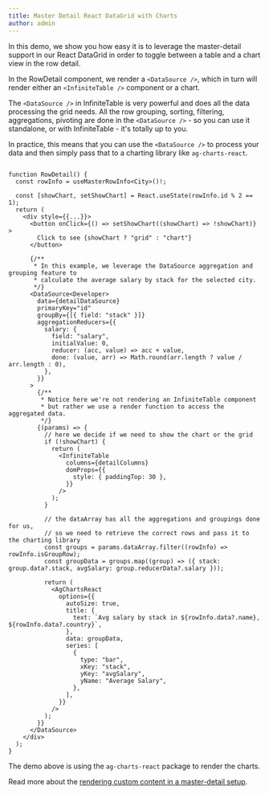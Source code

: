 ```yaml
---
title: Master Detail React DataGrid with Charts
author: admin
---
```

In this demo, we show you how easy it is to leverage the master-detail support in our React DataGrid in order to toggle between a table and a chart view in the row detail.


<CSEmbed id="master-detail-with-charts-gg7h4f" code={false} size="lg" title="It's very easy to change between an InfiniteTable or a chart in the row detail"/>

In the <PropLink name="columns.components.RowDetail" code={false}>RowDetail</PropLink> component, we render a `<DataSource />`, which in turn will render either an `<InfiniteTable />` component or a chart.

The `<DataSource />` in InfiniteTable is very powerful and does all the data processing the grid needs. All the row grouping, sorting, filtering, aggregations, pivoting are done in the `<DataSource />` - so you can use it standalone, or with InfiniteTable - it's totally up to you.

In practice, this means that you can use the `<DataSource />` to process your data and then simply pass that to a charting library like `ag-charts-react`.

```tsx

function RowDetail() {
  const rowInfo = useMasterRowInfo<City>()!;

  const [showChart, setShowChart] = React.useState(rowInfo.id % 2 == 1);
  return (
    <div style={{...}}>
      <button onClick={() => setShowChart((showChart) => !showChart)} >
        Click to see {showChart ? "grid" : "chart"}
      </button>

      {/**
       * In this example, we leverage the DataSource aggregation and grouping feature to
       * calculate the average salary by stack for the selected city.
       */}
      <DataSource<Developer>
        data={detailDataSource}
        primaryKey="id"
        groupBy={[{ field: "stack" }]}
        aggregationReducers={{
          salary: {
            field: "salary",
            initialValue: 0,
            reducer: (acc, value) => acc + value,
            done: (value, arr) => Math.round(arr.length ? value / arr.length : 0),
          },
        }}
      >
        {/**
         * Notice here we're not rendering an InfiniteTable component
         * but rather we use a render function to access the aggregated data.
         */}
        {(params) => {
          // here we decide if we need to show the chart or the grid
          if (!showChart) {
            return (
              <InfiniteTable
                columns={detailColumns}
                domProps={{
                  style: { paddingTop: 30 },
                }}
              />
            );
          }

          // the dataArray has all the aggregations and groupings done for us, 
          // so we need to retrieve the correct rows and pass it to the charting library
          const groups = params.dataArray.filter((rowInfo) => rowInfo.isGroupRow);
          const groupData = groups.map((group) => ({ stack: group.data?.stack, avgSalary: group.reducerData?.salary }));

          return (
            <AgChartsReact
              options={{
                autoSize: true,
                title: {
                  text: `Avg salary by stack in ${rowInfo.data?.name}, ${rowInfo.data?.country}`,
                },
                data: groupData,
                series: [
                  {
                    type: "bar",
                    xKey: "stack",
                    yKey: "avgSalary",
                    yName: "Average Salary",
                  },
                ],
              }}
            />
          );
        }}
      </DataSource>
    </div>
  );
}
```

The demo above is using the `ag-charts-react` package to render the charts.

<Note>

Read more about the [rendering custom content in a master-detail setup](/docs/learn/master-detail/custom-row-detail-content).

</Note>


